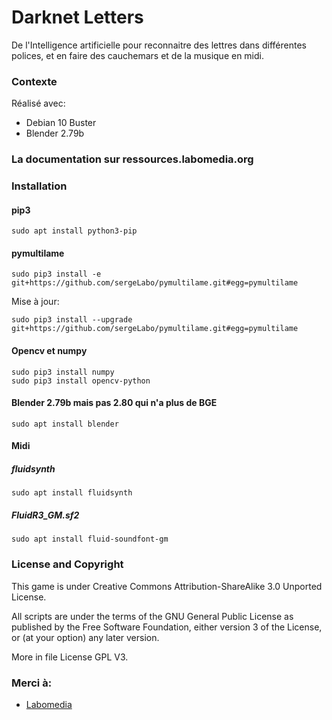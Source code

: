 # Darknet Letters

De l'Intelligence artificielle pour reconnaitre des lettres dans différentes polices,
et en faire des cauchemars et de la musique en midi.

### Contexte

Réalisé avec:

* Debian 10 Buster
* Blender 2.79b

### La documentation sur ressources.labomedia.org

[]()

### Installation

#### pip3

~~~text
sudo apt install python3-pip
~~~

#### pymultilame

~~~text
sudo pip3 install -e git+https://github.com/sergeLabo/pymultilame.git#egg=pymultilame
~~~

Mise à jour:
~~~text
sudo pip3 install --upgrade git+https://github.com/sergeLabo/pymultilame.git#egg=pymultilame
~~~

#### Opencv et numpy

~~~text
sudo pip3 install numpy
sudo pip3 install opencv-python
~~~

#### Blender 2.79b mais pas 2.80 qui n'a plus de BGE

~~~text
sudo apt install blender
~~~

#### Midi

##### fluidsynth
~~~text
sudo apt install fluidsynth
~~~

##### FluidR3_GM.sf2
~~~text
sudo apt install fluid-soundfont-gm
~~~  

### License and Copyright

This game is under Creative Commons Attribution-ShareAlike 3.0 Unported License.

All scripts are under the terms of the GNU General Public License as published
by the Free Software Foundation, either version 3 of the License,
or (at your option) any later version.

More in file License GPL V3.


### Merci à:

* [Labomedia]( https://labomedia.org/)
